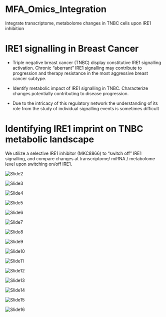 # MFA_Omics_Integration
 Integrate transcriptome, metabolome changes in TNBC cells upon IRE1 inhibition

# IRE1 signalling in Breast Cancer

* Triple negative breast cancer (TNBC) display constitutive IRE1 signalling activation. Chronic “aberrant” IRE1 signalling may contribute to progression and therapy resistance in the most aggressive breast cancer subtype.

* Identify metabolic impact of IRE1 signalling in TNBC. Characterize changes potentially contributing to disease progression. 

* Due to the intricacy of this regulatory network the understanding of its role from the study of individual signalling events is sometimes difficult

# Identifying IRE1 imprint on TNBC metabolic landscape

We utilize a selective IRE1 inhibitor (MKC8866) to “switch off” IRE1 signalling, and compare changes at transcriptome/ miRNA / metabolome level upon switching on/off IRE1.

![Slide2](https://github.com/xaitorx/OPLS-DA_Integration/blob/master/pics/Slide2.JPG)

![Slide3](https://github.com/xaitorx/OPLS-DA_Integration/blob/master/pics/Slide3.JPG)

![Slide4](https://github.com/xaitorx/OPLS-DA_Integration/blob/master/pics/Slide4.JPG)

![Slide5](https://github.com/xaitorx/OPLS-DA_Integration/blob/master/pics/Slide5.JPG)

![Slide6](https://github.com/xaitorx/OPLS-DA_Integration/blob/master/pics/Slide6.JPG)

![Slide7](https://github.com/xaitorx/OPLS-DA_Integration/blob/master/pics/Slide7.JPG)

![Slide8](https://github.com/xaitorx/OPLS-DA_Integration/blob/master/pics/Slide8.JPG)

![Slide9](https://github.com/xaitorx/OPLS-DA_Integration/blob/master/pics/Slide9.JPG)

![Slide10](https://github.com/xaitorx/OPLS-DA_Integration/blob/master/pics/Slide10.JPG)

![Slide11](https://github.com/xaitorx/OPLS-DA_Integration/blob/master/pics/Slide11.JPG)

![Slide12](https://github.com/xaitorx/OPLS-DA_Integration/blob/master/pics/Slide12.JPG)

![Slide13](https://github.com/xaitorx/OPLS-DA_Integration/blob/master/pics/Slide13.JPG)

![Slide14](https://github.com/xaitorx/OPLS-DA_Integration/blob/master/pics/Slide14.JPG)

![Slide15](https://github.com/xaitorx/OPLS-DA_Integration/blob/master/pics/Slide15.JPG)

![Slide16](https://github.com/xaitorx/OPLS-DA_Integration/blob/master/pics/Slide16.JPG)
